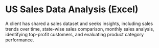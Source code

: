 

# US Sales Data Analysis (Excel)
A client has shared a sales dataset and seeks insights, including sales trends over time, state-wise sales comparison, monthly sales analysis, identifying top-profit customers, and evaluating product category performance.
